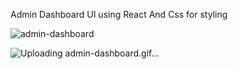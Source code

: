 Admin Dashboard UI using  React And Css for styling

![admin-dashboard](https://user-images.githubusercontent.com/68326324/152592584-50cb6446-1dc3-45f1-a716-05833eb6a9cb.gif)


![Uploading admin-dashboard.gif…]()
